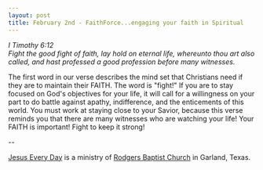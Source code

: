 ```yaml
---
layout: post
title: February 2nd - FaithForce...engaging your faith in Spiritual
---
```


_I Timothy 6:12  
Fight the good fight of faith, lay hold on eternal life, whereunto
thou art also called, and hast professed a good profession before
many witnesses._

The first word in our verse describes the mind set that Christians
need if they are to maintain their FAITH. The word is "fight!" If you
are to stay focused on God's objectives for your life, it will call
for a willingness on your part to do battle against apathy,
indifference, and the enticements of this world. You must work at
staying close to your Savior, because this verse reminds you that
there are many witnesses who are watching your life! Your FAITH is
important! Fight to keep it strong!

 --

<a href=http://jesuseveryday.net>Jesus Every Day</a> is a ministry of <a href=http://rodgersbaptist.net>Rodgers Baptist Church</a> in Garland, Texas.
